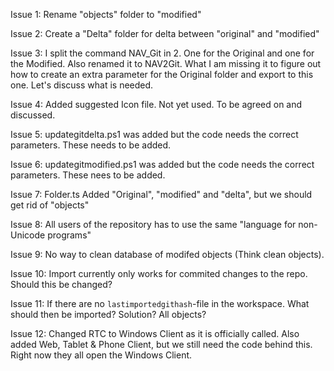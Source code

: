 Issue 1:
Rename "objects" folder to "modified"

Issue 2: 
Create a "Delta" folder for delta between "original" and "modified"

Issue 3: 
I split the command NAV_Git in 2. One for the Original and one for the Modified. Also renamed it to NAV2Git. What I am missing it to figure out how to create an extra parameter for the Original folder and export to this one. Let's discuss what is needed.

Issue 4:
Added suggested Icon file. Not yet used. To be agreed on and discussed.

Issue 5:
updategitdelta.ps1 was added but the code needs the correct parameters. These needs to be added.

Issue 6:
updategitmodified.ps1 was added but the code needs the correct parameters. These nees to be added.

Issue 7:
Folder.ts Added "Original", "modified" and "delta", but we should get rid of "objects"

Issue 8:
All users of the repository has to use the same "language for non-Unicode programs"

Issue 9:
No way to clean database of modifed objects (Think clean objects).

Issue 10:
Import currently only works for commited changes to the repo. Should this be changed?

Issue 11:
If there are no `lastimportedgithash`-file in the workspace. What should then be imported? Solution? All objects?

Issue 12:
Changed RTC to Windows Client as it is officially called.
Also added Web, Tablet & Phone Client, but we still need the code behind this. Right now they all open the Windows Client.
